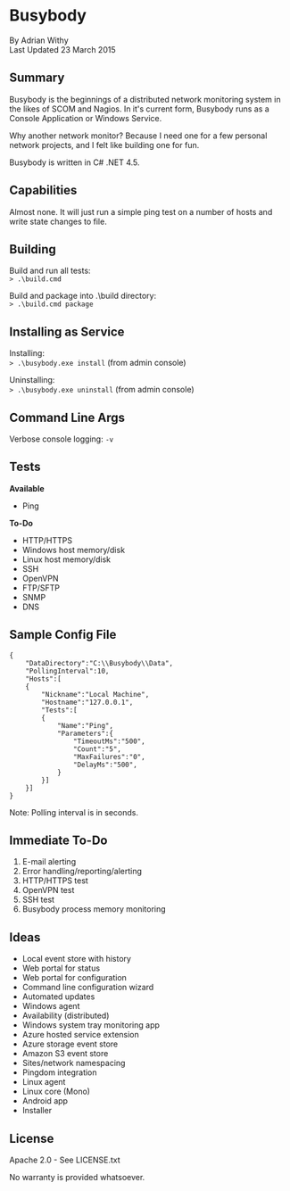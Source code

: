 # Busybody

By Adrian Withy  
Last Updated 23 March 2015

## Summary ##

Busybody is the beginnings of a distributed network monitoring system in the likes of SCOM and Nagios.  In it's current form, Busybody runs as a Console Application or Windows Service.


Why another network monitor?  Because I need one for a few personal network projects, and I felt like building one for fun.

Busybody is written in C# .NET 4.5.


## Capabilities ##

Almost none.  It will just run a simple ping test on a number of hosts and write state changes to file.


## Building ##

Build and run all tests:  
`> .\build.cmd`

Build and package into .\build directory:  
`> .\build.cmd package`


## Installing as Service ##

Installing:  
`> .\busybody.exe install`  (from admin console)

Uninstalling:  
`> .\busybody.exe uninstall`  (from admin console)


## Command Line Args ##

Verbose console logging: `-v`



## Tests ##

**Available**

* Ping

**To-Do**

* HTTP/HTTPS
* Windows host memory/disk
* Linux host memory/disk
* SSH
* OpenVPN
* FTP/SFTP
* SNMP
* DNS


## Sample Config File ##

    {
		"DataDirectory":"C:\\Busybody\\Data",
		"PollingInterval":10,
		"Hosts":[
		{
			"Nickname":"Local Machine",
			"Hostname":"127.0.0.1",
			"Tests":[
			{
				"Name":"Ping",
				"Parameters":{
					"TimeoutMs":"500",
					"Count":"5",
					"MaxFailures":"0",
					"DelayMs":"500",
				}
			}]
		}]
	}



Note: Polling interval is in seconds.


## Immediate To-Do ##

1. E-mail alerting
1. Error handling/reporting/alerting
1. HTTP/HTTPS test
1. OpenVPN test
1. SSH test
1. Busybody process memory monitoring


## Ideas ##

- Local event store with history
- Web portal for status
- Web portal for configuration
- Command line configuration wizard
- Automated updates
- Windows agent
- Availability (distributed)
- Windows system tray monitoring app
- Azure hosted service extension
- Azure storage event store
- Amazon S3 event store
- Sites/network namespacing
- Pingdom integration
- Linux agent
- Linux core (Mono)
- Android app
- Installer


## License ##

Apache 2.0 - See LICENSE.txt

No warranty is provided whatsoever.